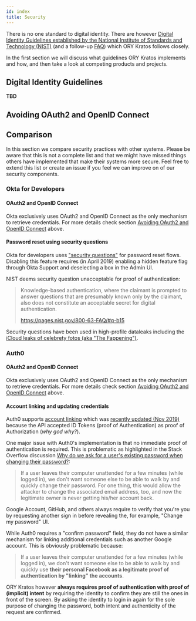 ```yaml
---
id: index
title: Security
---
```


There is no one standard to digital identity. There are however [Digital Identity Guidelines established by the National Institute
of Standards and Technology (NIST)](https://pages.nist.gov/800-63-3/) (and a follow-up [FAQ](https://pages.nist.gov/800-63-3/))
which ORY Kratos follows closely.

In the first section we will discuss what guidelines ORY Kratos implements and how, and then take a look at competing
products and projects.

## Digital Identity Guidelines

**TBD**

## Avoiding OAuth2 and OpenID Connect

## Comparison

In this section we compare security practices with other systems. Please be aware that this is not a complete
list and that we might have missed things others have implemented that make their systems more secure. Feel
free to extend this list or create an issue if you feel we can improve on of our security components.

### Okta for Developers

#### OAuth2 and OpenID Connect

Okta exclusively uses OAuth2 and OpenID Connect as the only mechanism to retrieve credentials.
For more details check section [Avoiding OAuth2 and OpenID Connect](#avoiding-oauth2-openid-connect) above.

#### Password reset using security questions

Okta for developers uses ["security questions"](https://devforum.okta.com/t/forgot-password-flow-is-it-possible-to-skip-security-question/4928/1)
for password reset flows. Disabling this feature requires (in April 2019) enabling a hidden feature flag through Okta Support
and deselecting a box in the Admin UI.

NIST deems security question unacceptable for proof of authentication:

> Knowledge-based authentication, where the claimant is prompted to answer questions that are presumably known only
> by the claimant, also does not constitute an acceptable secret for digital authentication.
>
> https://pages.nist.gov/800-63-FAQ/#q-b15

Security questions have been used in high-profile dataleaks including the
[iCloud leaks of celebrety fotos (aka "The Fappening")](https://en.wikipedia.org/wiki/ICloud_leaks_of_celebrity_photos).

### Auth0

#### OAuth2 and OpenID Connect

Okta exclusively uses OAuth2 and OpenID Connect as the only mechanism to retrieve credentials.
For more details check section [Avoiding OAuth2 and OpenID Connect](#avoiding-oauth2-openid-connect) above.

#### Account linking and updating credentials

Auth0 supports [account linking](https://auth0.com/docs/link-accounts) which was
[recently updated (Nov 2019)](https://auth0.com/docs/migrations/guides/account-linking) because
the API accepted ID Tokens (proof of Authentication) as proof of Authorization (*why god why?*).

One major issue with Auth0's implementation is that no immediate proof of authentication is required. This
is problematic as highlighted in the Stack Overflow discussion
[Why do we ask for a user's existing password when changing their password?](https://security.stackexchange.com/questions/24291/why-do-we-ask-for-a-users-existing-password-when-changing-their-password):

> If a user leaves their computer unattended for a few minutes (while logged in), we don't want someone else to be able
>to walk by and quickly change their password. For one thing, this would allow the attacker to change the associated
>email address, too, and now the legitimate owner is never getting his/her account back.

Google Account, GitHub, and others always require to verify that you're you by requesting another sign in before
revealing the, for example, "Change my password" UI.

While Auth0 requires a "confirm password" field, they do not have a similar mechanism for linking additional credentials
such as another Google account. This is obviously problematic because:

> If a user leaves their computer unattended for a few minutes (while logged in), we don't want someone else to be able
> to walk by and quickly use **their personal Facebook as a legitimate proof of authentication by "linking" the accounts**.

ORY Kratos however **always requires proof of authentication with proof of (implicit) intent** by requiring the identity
to confirm they are still the ones in front of the screen. By asking the identity to login in again for the sole purpose
of changing the password, both intent and authenticity of the request are confirmed.
